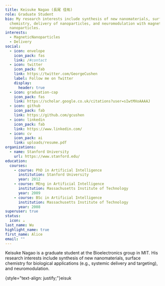 ```yaml
---
title: Keisuke Nagao (長尾 佳祐)
role: Graduate Student
bio: My research interests include synthesis of new nanomaterials, surface
  chemistry, delivery of nanoparticles, and neuromodulation with magnetic
  nanoparticles.
interests:
  - MagneticNanoparticles
  - Delivery
social:
  - icon: envelope
    icon_pack: fas
    link: /#contact
  - icon: twitter
    icon_pack: fab
    link: https://twitter.com/GeorgeCushen
    label: Follow me on Twitter
    display:
      header: true
  - icon: graduation-cap
    icon_pack: fas
    link: https://scholar.google.co.uk/citations?user=sIwtMXoAAAAJ
  - icon: github
    icon_pack: fab
    link: https://github.com/gcushen
  - icon: linkedin
    icon_pack: fab
    link: https://www.linkedin.com/
  - icon: cv
    icon_pack: ai
    link: uploads/resume.pdf
organizations:
  - name: Stanford University
    url: https://www.stanford.edu/
education:
  courses:
    - course: PhD in Artificial Intelligence
      institution: Stanford University
      year: 2012
    - course: MEng in Artificial Intelligence
      institution: Massachusetts Institute of Technology
      year: 2009
    - course: BSc in Artificial Intelligence
      institution: Massachusetts Institute of Technology
      year: 2008
superuser: true
status:
  icon: ☕️
last_name: Wu
highlight_name: true
first_name: Alice
email: ""
---
```

K﻿eisuke Nagao is a graduate student at the Bioelectronics group in MIT. His research interests include synthesis of new nanomaterials, surface chemistry for biological applications (e.g., systemic delivery and targeting), and neuromodulation.

{style="text-align: justify;"}eisuk